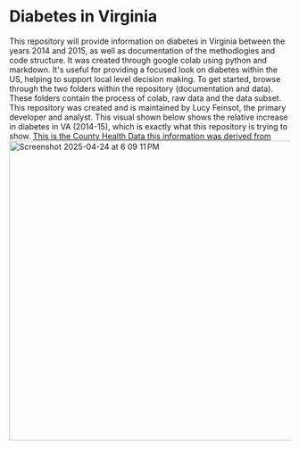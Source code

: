 # Diabetes in Virginia 
This repository will provide information on diabetes in Virginia between the years 2014 and 2015, as well as documentation of the methodlogies and code structure. It was created through google colab using python and markdown. It's useful for providing a focused look on diabetes within the US, helping to support local level decision making. To get started, browse through the two folders within the repository (documentation and data). These folders contain the process of colab, raw data and the data subset. This repository was created and is maintained by Lucy Feinsot, the primary developer and analyst. This visual shown below shows the relative increase in diabetes in VA (2014-15), which is exactly what this repository is trying to show. 
[This is the County Health Data this information was derived from](https://docs.google.com/spreadsheets/d/15Um1S95F-zrRB4Yt7J0-BUJ0Wc_85D0jYfWM0zTthG4/edit?gid=1340371714#gid=1340371714)
<img width="537" alt="Screenshot 2025-04-24 at 6 09 11 PM" src="https://github.com/user-attachments/assets/442a7b9f-d4cf-4f18-a62d-725fffdc756a" />

